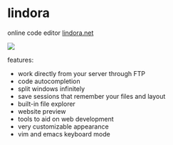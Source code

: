 lindora
=======

online code editor
[lindora.net](http://lindora.net)

![](http://i.imgur.com/4NyG3qs.png)

features:
- work directly from your server through FTP
- code autocompletion
- split windows infinitely
- save sessions that remember your files and layout
- built-in file explorer
- website preview
- tools to aid on web development
- very customizable appearance
- vim and emacs keyboard mode
